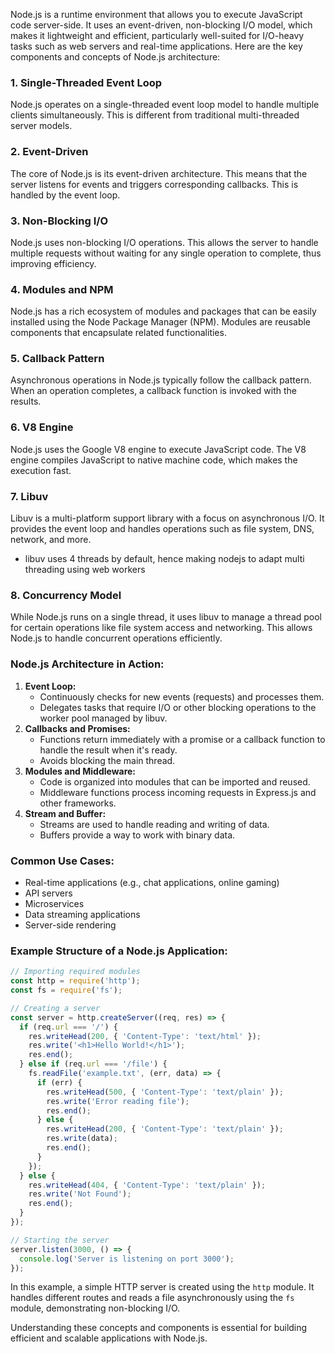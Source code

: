 Node.js is a runtime environment that allows you to execute JavaScript code server-side. It uses an event-driven, non-blocking I/O model, which makes it lightweight and efficient, particularly well-suited for I/O-heavy tasks such as web servers and real-time applications. Here are the key components and concepts of Node.js architecture:

### 1. **Single-Threaded Event Loop**

Node.js operates on a single-threaded event loop model to handle multiple clients simultaneously. This is different from traditional multi-threaded server models.

### 2. **Event-Driven**

The core of Node.js is its event-driven architecture. This means that the server listens for events and triggers corresponding callbacks. This is handled by the event loop.

### 3. **Non-Blocking I/O**

Node.js uses non-blocking I/O operations. This allows the server to handle multiple requests without waiting for any single operation to complete, thus improving efficiency.

### 4. **Modules and NPM**

Node.js has a rich ecosystem of modules and packages that can be easily installed using the Node Package Manager (NPM). Modules are reusable components that encapsulate related functionalities.

### 5. **Callback Pattern**

Asynchronous operations in Node.js typically follow the callback pattern. When an operation completes, a callback function is invoked with the results.

### 6. **V8 Engine**

Node.js uses the Google V8 engine to execute JavaScript code. The V8 engine compiles JavaScript to native machine code, which makes the execution fast.

### 7. **Libuv**

Libuv is a multi-platform support library with a focus on asynchronous I/O. It provides the event loop and handles operations such as file system, DNS, network, and more.
- libuv uses 4 threads by default, hence making nodejs to adapt multi threading using web workers

### 8. **Concurrency Model**

While Node.js runs on a single thread, it uses libuv to manage a thread pool for certain operations like file system access and networking. This allows Node.js to handle concurrent operations efficiently.

### Node.js Architecture in Action:

1. **Event Loop:**
    - Continuously checks for new events (requests) and processes them.
    - Delegates tasks that require I/O or other blocking operations to the worker pool managed by libuv.
2. **Callbacks and Promises:**
    - Functions return immediately with a promise or a callback function to handle the result when it's ready.
    - Avoids blocking the main thread.
3. **Modules and Middleware:**
    - Code is organized into modules that can be imported and reused.
    - Middleware functions process incoming requests in Express.js and other frameworks.
4. **Stream and Buffer:**
    - Streams are used to handle reading and writing of data.
    - Buffers provide a way to work with binary data.

### Common Use Cases:

- Real-time applications (e.g., chat applications, online gaming)
- API servers
- Microservices
- Data streaming applications
- Server-side rendering

### Example Structure of a Node.js Application:

```jsx
// Importing required modules
const http = require('http');
const fs = require('fs');

// Creating a server
const server = http.createServer((req, res) => {
  if (req.url === '/') {
    res.writeHead(200, { 'Content-Type': 'text/html' });
    res.write('<h1>Hello World!</h1>');
    res.end();
  } else if (req.url === '/file') {
    fs.readFile('example.txt', (err, data) => {
      if (err) {
        res.writeHead(500, { 'Content-Type': 'text/plain' });
        res.write('Error reading file');
        res.end();
      } else {
        res.writeHead(200, { 'Content-Type': 'text/plain' });
        res.write(data);
        res.end();
      }
    });
  } else {
    res.writeHead(404, { 'Content-Type': 'text/plain' });
    res.write('Not Found');
    res.end();
  }
});

// Starting the server
server.listen(3000, () => {
  console.log('Server is listening on port 3000');
});
```

In this example, a simple HTTP server is created using the `http` module. It handles different routes and reads a file asynchronously using the `fs` module, demonstrating non-blocking I/O.

Understanding these concepts and components is essential for building efficient and scalable applications with Node.js.